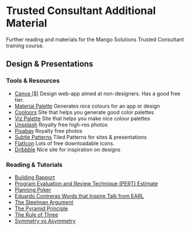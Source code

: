 # Trusted Consultant Additional Material

Further reading and materials for the Mango Solutions Trusted Consultant training course.

## Design & Presentations

### Tools & Resources
* [Canva ($)](https://www.canva.com/) Design web-app aimed at non-designers. Has a good free tier.
* [Material Palette](https://www.materialpalette.com/) Generates nice colours for an app or design
* [Cooloors](https://coolors.co/c5ebc3-b7c8b5-a790a5-875c74-54414e) Site that helps you generate good color palettes
* [Viz Palette](http://projects.susielu.com/viz-palette) Site that helps you make nice colour palettes
* [Unsplash](https://unsplash.com/) Royalty free high-res photos
* [Pixabay](https://pixabay.com/en/) Royalty free photos
* [Subtle Patterns](https://www.toptal.com/designers/subtlepatterns/) Tiled Patterns for sites & presentations
* [FlatIcon](https://www.flaticon.com/search?word=box) Lots of free downloadable icons.
* [Dribbble](https://dribbble.com/) Nice site for inspiration on designs

### Reading & Tutorials

* [Building Rapport](https://www.mindtools.com/pages/article/building-rapport.htm)
* [Program Evaluation and Review Technique (PERT) Estimate](https://www.techrepublic.com/blog/it-consultant/use-pert-technique-for-more-accurate-estimates/)
* [Planning Poker](https://www.mountaingoatsoftware.com/agile/planning-poker)
* [Eduardo Contreras Words that Inspire Talk from EARL](https://earlconf.com/assets/slides/Weds%2011%20Sept/Stream%203%20session%203/Eduardo%20Cortes.pptx)
* [The Steelman Argument](https://constantrenewal.com/steel-man/)
* [The Pyramid Principle](https://medium.com/lessons-from-mckinsey/the-pyramid-principle-f0885dd3c5c7)
* [The Rule of Three](https://medium.com/lessons-from-mckinsey/the-rule-of-3-c1cd82dbc96e)
* [Symmetry vs Asymmetry](https://www.interaction-design.org/literature/article/symmetry-vs-asymmetry-recalling-basic-design-principles)

